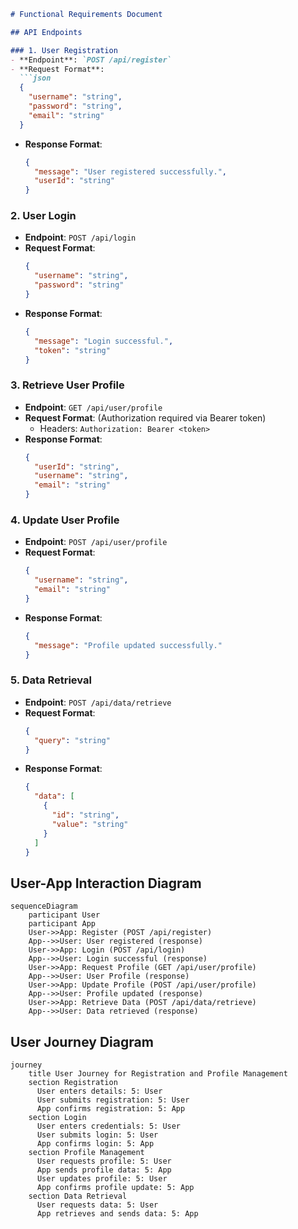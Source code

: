 ```markdown
# Functional Requirements Document

## API Endpoints

### 1. User Registration
- **Endpoint**: `POST /api/register`
- **Request Format**:
  ```json
  {
    "username": "string",
    "password": "string",
    "email": "string"
  }
  ```
- **Response Format**:
  ```json
  {
    "message": "User registered successfully.",
    "userId": "string"
  }
  ```

### 2. User Login
- **Endpoint**: `POST /api/login`
- **Request Format**:
  ```json
  {
    "username": "string",
    "password": "string"
  }
  ```
- **Response Format**:
  ```json
  {
    "message": "Login successful.",
    "token": "string"
  }
  ```

### 3. Retrieve User Profile
- **Endpoint**: `GET /api/user/profile`
- **Request Format**: (Authorization required via Bearer token)
  - Headers: `Authorization: Bearer <token>`
- **Response Format**:
  ```json
  {
    "userId": "string",
    "username": "string",
    "email": "string"
  }
  ```

### 4. Update User Profile
- **Endpoint**: `POST /api/user/profile`
- **Request Format**:
  ```json
  {
    "username": "string",
    "email": "string"
  }
  ```
- **Response Format**:
  ```json
  {
    "message": "Profile updated successfully."
  }
  ```

### 5. Data Retrieval
- **Endpoint**: `POST /api/data/retrieve`
- **Request Format**:
  ```json
  {
    "query": "string"
  }
  ```
- **Response Format**:
  ```json
  {
    "data": [
      {
        "id": "string",
        "value": "string"
      }
    ]
  }
  ```

## User-App Interaction Diagram

```mermaid
sequenceDiagram
    participant User
    participant App
    User->>App: Register (POST /api/register)
    App-->>User: User registered (response)
    User->>App: Login (POST /api/login)
    App-->>User: Login successful (response)
    User->>App: Request Profile (GET /api/user/profile)
    App-->>User: User Profile (response)
    User->>App: Update Profile (POST /api/user/profile)
    App-->>User: Profile updated (response)
    User->>App: Retrieve Data (POST /api/data/retrieve)
    App-->>User: Data retrieved (response)
```

## User Journey Diagram

```mermaid
journey
    title User Journey for Registration and Profile Management
    section Registration
      User enters details: 5: User
      User submits registration: 5: User
      App confirms registration: 5: App
    section Login
      User enters credentials: 5: User
      User submits login: 5: User
      App confirms login: 5: App
    section Profile Management
      User requests profile: 5: User
      App sends profile data: 5: App
      User updates profile: 5: User
      App confirms profile update: 5: App
    section Data Retrieval
      User requests data: 5: User
      App retrieves and sends data: 5: App
```
```
